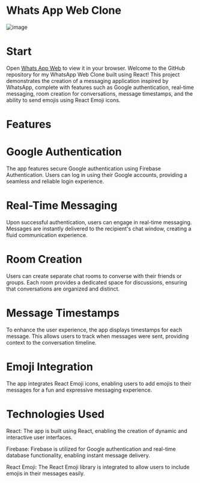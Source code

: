 # Whats App Web Clone
![image](https://github.com/Reshavji/WhatsApp-Web-Clone---React-Project---y232gneb0wv2/assets/116823969/e46b5e52-b39d-450e-a11f-a2163a4bf3bb)


# Start
Open [Whats App Web](https://whatsappps.netlify.app/) to view it in your browser.
Welcome to the GitHub repository for my WhatsApp Web Clone built using React! This project demonstrates the creation of a messaging application inspired by WhatsApp, complete with features such as Google authentication, real-time messaging, room creation for conversations, message timestamps, and the ability to send emojis using React Emoji icons.

# Features
# Google Authentication
The app features secure Google authentication using Firebase Authentication. Users can log in using their Google accounts, providing a seamless and reliable login experience.

# Real-Time Messaging
Upon successful authentication, users can engage in real-time messaging. Messages are instantly delivered to the recipient's chat window, creating a fluid communication experience.

# Room Creation
Users can create separate chat rooms to converse with their friends or groups. Each room provides a dedicated space for discussions, ensuring that conversations are organized and distinct.

# Message Timestamps
To enhance the user experience, the app displays timestamps for each message. This allows users to track when messages were sent, providing context to the conversation timeline.

# Emoji Integration
The app integrates React Emoji icons, enabling users to add emojis to their messages for a fun and expressive messaging experience.

# Technologies Used
React: The app is built using React, enabling the creation of dynamic and interactive user interfaces.

Firebase: Firebase is utilized for Google authentication and real-time database functionality, enabling instant message delivery.

React Emoji: The React Emoji library is integrated to allow users to include emojis in their messages easily.
